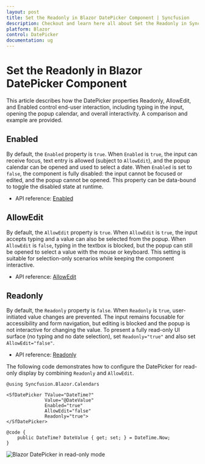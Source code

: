 ```yaml
---
layout: post
title: Set the Readonly in Blazor DatePicker Component | Syncfusion
description: Checkout and learn here all about Set the Readonly in Syncfusion Blazor DatePicker component and more.
platform: Blazor
control: DatePicker
documentation: ug
---
```


# Set the Readonly in Blazor DatePicker Component

This article describes how the DatePicker properties Readonly, AllowEdit, and Enabled control end-user interaction, including typing in the input, opening the popup calendar, and overall interactivity. A comparison and example are provided.

## Enabled

By default, the `Enabled` property is `true`. When `Enabled` is `true`, the input can receive focus, text entry is allowed (subject to `AllowEdit`), and the popup calendar can be opened and used to select a date. When `Enabled` is set to `false`, the component is fully disabled: the input cannot be focused or edited, and the popup cannot be opened. This property can be data-bound to toggle the disabled state at runtime.

- API reference: [Enabled](https://help.syncfusion.com/cr/blazor/Syncfusion.Blazor.Calendars.SfDatePicker-1.html#Syncfusion_Blazor_Calendars_SfDatePicker_1_Enabled)

## AllowEdit

By default, the `AllowEdit` property is `true`. When `AllowEdit` is `true`, the input accepts typing and a value can also be selected from the popup. When `AllowEdit` is `false`, typing in the textbox is blocked, but the popup can still be opened to select a value with the mouse or keyboard. This setting is suitable for selection-only scenarios while keeping the component interactive.

- API reference: [AllowEdit](https://help.syncfusion.com/cr/blazor/Syncfusion.Blazor.Calendars.SfDatePicker-1.html#Syncfusion_Blazor_Calendars_SfDatePicker_1_AllowEdit)

## Readonly

By default, the `Readonly` property is `false`. When `Readonly` is `true`, user-initiated value changes are prevented. The input remains focusable for accessibility and form navigation, but editing is blocked and the popup is not interactive for changing the value. To present a fully read-only UI surface (no typing and no date selection), set `Readonly="true"` and also set `AllowEdit="false"`.

- API reference: [Readonly](https://help.syncfusion.com/cr/blazor/Syncfusion.Blazor.Calendars.SfDatePicker-1.html#Syncfusion_Blazor_Calendars_SfDatePicker_1_Readonly)

The following code demonstrates how to configure the DatePicker for read-only display by combining `Readonly` and `AllowEdit`.

```cshtml
@using Syncfusion.Blazor.Calendars

<SfDatePicker TValue="DateTime?"
              Value="@DateValue"
              Enabled="true"
              AllowEdit="false"
              Readonly="true">
</SfDatePicker>

@code {
    public DateTime? DateValue { get; set; } = DateTime.Now;
}
```

![Blazor DatePicker in read-only mode](../images/blazor-datepicker-read-only-mode.png)
